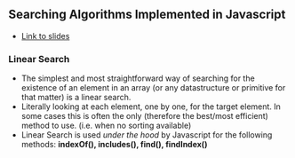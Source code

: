 ## Searching Algorithms Implemented in Javascript 
- [Link to slides](https://cs.slides.com/colt_steele/tries-21)

### Linear Search
- The simplest and most straightforward way of searching for the existence of an element in an array (or any datastructure or primitive for that matter) is a linear search.
- Literally looking at each element, one by one, for the target element. In some cases this is often the only (therefore the best/most efficient) method to use. (i.e. when no sorting available)
- Linear Search is used _under the hood_ by Javascript for the following methods: **indexOf(), includes(), find(), findIndex()**
